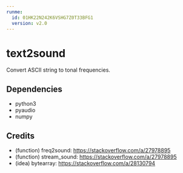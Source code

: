 ```yaml
---
runme:
  id: 01HK22N242K6VSHG7Z0T33BFG1
  version: v2.0
---
```


# text2sound

Convert ASCII string to tonal frequencies.

## Dependencies

- python3
- pyaudio
- numpy

## Credits

- (function) freq2sound: <https://stackoverflow.com/a/27978895>
- (function) stream_sound: <https://stackoverflow.com/a/27978895>
- (idea) bytearray: <https://stackoverflow.com/a/28130794>
